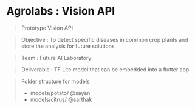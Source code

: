 # Agrolabs : Vision API 
> Prototype Vision API 

> Objective : To detect specific diseases in common crop plants and store the analysis for future solutions

> Team : Future AI Laboratory

> Deliverable : TF Lite model that can be embedded into a flutter app

> Folder structure for models
>   * models/potato/ @sayan
>   * models/citrus/ @sarthak


